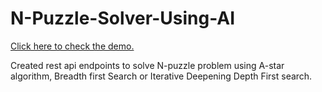 # N-Puzzle-Solver-Using-AI

[Click here to check the demo.](http://n-puzzle-solver.herokuapp.com)

Created rest api endpoints to solve N-puzzle problem using A-star algorithm, Breadth first Search or Iterative Deepening Depth First search.
